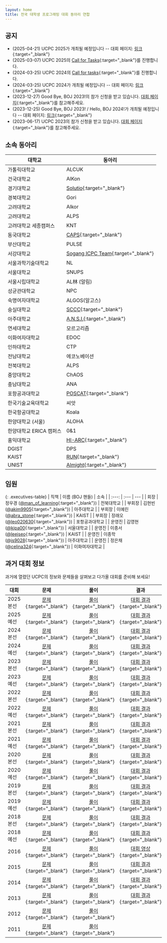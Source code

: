 ```yaml
---
layout: home
title: 전국 대학생 프로그래밍 대회 동아리 연합
---
```


<!-- ## [UCPC 2024 신청하기](https://2024.ucpc.me){:target="_blank"} -->
<!-- ## [UCPC 2025 신청하기](https://2025.ucpc.me){:target="_blank"} -->

## 공지
- (2025-04-21) UCPC 2025가 개최될 예정입니다 -- 대회 페이지: [링크](https://2025.ucpc.me){:target="_blank"}
- (2025-03-07) UCPC 2025의 [Call for Tasks](https://2025.ucpc.me/tasks/){:target="_blank"}를 진행합니다.
- (2024-03-25) UCPC 2024의 [Call for tasks](https://2024.ucpc.me/tasks/){:target="_blank"}를 진행합니다.
- (2024-03-25) UCPC 2024가 개최될 예정입니다 -- 대회 페이지: [링크](https://2024.ucpc.me){:target="_blank"}
- (2023-12-27) Good Bye, BOJ 2023!의 참가 신청을 받고 있습니다. [대회 페이지](https://2023w.ucpc.me){:target="_blank"}를 참고해주세요.
- (2023-12-25) Good Bye, BOJ 2023! / Hello, BOJ 2024!가 개최될 예정입니다 -- 대회 페이지: [링크](https://2023w.ucpc.me/){:target="_blank"}
- (2023-06-17) UCPC 2023의 참가 신청을 받고 있습니다. [대회 페이지](https://2023.ucpc.me){:target="_blank"}를 참고해주세요.

## 소속 동아리

| 대학교 | 동아리 |
| ---- | ----- |
| 가톨릭대학교 | ALCUK |
| 건국대학교 | AlKon |
| 경기대학교 | [Solutio](http://cs.kyonggi.ac.kr:8080/community_club.kgu?num=23){:target="_blank"} |
| 경북대학교 | Gori |
| 고려대학교 | Alkor |
| 고려대학교 | ALPS |
| 고려대학교 세종캠퍼스 | KNT |
| 동국대학교 | [CAPS](https://dgucaps.kr/){:target="_blank"} |
| 부산대학교 | PULSE |
| 서강대학교 | [Sogang ICPC Team](https://icpc.team/){:target="_blank"} |
| 서울과학기술대학교 | NL |
| 서울대학교 | SNUPS |
| 서울시립대학교 | AL林 (알림) |
| 성균관대학교 | NPC |
| 숙명여자대학교 | ALGOS(알고스) |
| 숭실대학교 | [SCCC](https://sccc.kr/){:target="_blank"} |
| 아주대학교 | [A.N.S.I.](https://ansi.ajou.club/){:target="_blank"} |
| 연세대학교 | 모르고리즘 |
| 이화여자대학교 | EDOC |
| 인하대학교 | CTP |
| 전남대학교 | 에코노베이션 |
| 전북대학교 | ALPS |
| 중앙대학교 | ChAOS |
| 충남대학교 | ANA |
| 포항공과대학교 | [POSCAT](https://poscat.team:7443/){:target="_blank"} |
| 한국기술교육대학교 | 씨앗 |
| 한국항공대학교 | Koala |
| 한양대학교 (서울) | ALOHA |
| 한양대학교 ERICA 캠퍼스 | 0&1 |
| 홍익대학교 | [HI-ARC](https://hiarchomepage.web.app/){:target="_blank"} |
| DGIST | DPS |
| KAIST | [RUN](https://kaist.run/){:target="_blank"} |
| UNIST | [Almight](https://almight.notion.site/){:target="_blank"} |

## 임원

<style>
.executives-table {
  margin-right: 2rem;
  width: calc(100% - 2rem);
}
.executives-table th:first-child,
.executives-table td:first-child {
  width: 25%;
}
.executives-table th:nth-child(2),
.executives-table td:nth-child(2) {
  width: 45%;
  padding-left: 2rem;
}
.executives-table th:last-child,
.executives-table td:last-child {
  width: 30%;
}
</style>

{: .executives-table}
| 직책 | 이름 (BOJ 핸들) | 소속 |
| :---: | :--- | --- |
| 회장 | 정우경 ([@man_of_learning](https://www.acmicpc.net/user/man_of_learning){:target="_blank"}) | 전북대학교 |
| 부회장 | 김현빈 ([@akim9905](https://www.acmicpc.net/user/akim9905){:target="_blank"}) | 아주대학교 |
| 부회장 | 이예린 ([@abra_stone](https://www.acmicpc.net/user/abra_stone){:target="_blank"}) | KAIST |
| 부회장 | 장래오 ([@leo020630](https://www.acmicpc.net/user/leo020630){:target="_blank"}) | 포항공과대학교 |
| 운영진 | 김영현 ([@kipa00](https://www.acmicpc.net/user/kipa00){:target="_blank"}) | 서울대학교 |
| 운영진 | 이종서 ([@leejseo](https://www.acmicpc.net/user/leejseo){:target="_blank"}) | KAIST |
| 운영진 | 이종학 ([@js9028](https://www.acmicpc.net/user/js9028){:target="_blank"}) | 아주대학교 |
| 운영진 | 정은채 ([@celina324](https://www.acmicpc.net/user/celina324){:target="_blank"}) | 이화여자대학교 |

## 과거 대회 정보

과거에 열렸던 UCPC의 정보와 문제들을 살펴보고 다가올 대회를 준비해 보세요!

| 대회      |   문제   |    풀이    |     결과   |
| --------- | :----------------------------------------------------------------------------------------------------------------------: | :-------------------------------------------------------------------: | :------------------------------------------------------------------------------------: |
| 2025 본선 |                                   [문제](https://www.acmicpc.net/category/detail/4518){:target="_blank"}                                   | [풀이](https://static.ucpc.me/files/2025/ucpc25-finals-solutions.pdf){:target="_blank"} |               [대회 결과](https://www.acmicpc.net/contest/spotboard/1531){:target="_blank"}              |
| 2025 예선 |                                   [문제](https://www.acmicpc.net/category/detail/4516){:target="_blank"}                                   | [풀이](https://static.ucpc.me/files/2025/ucpc25-prelim-solutions.pdf){:target="_blank"} |               [대회 결과](https://www.acmicpc.net/contest/spotboard/1525){:target="_blank"}              |
| 2024 본선 |                                   [문제](https://www.acmicpc.net/category/detail/4263){:target="_blank"}                                   | [풀이](https://static.ucpc.me/files/2024/ucpc24-finals-solutions.pdf){:target="_blank"} |               [대회 결과](https://www.acmicpc.net/contest/spotboard/1316){:target="_blank"}              |
| 2024 예선 |                                   [문제](https://www.acmicpc.net/category/detail/4252){:target="_blank"}                                   | [풀이](https://static.ucpc.me/files/2024/ucpc24-prelim-solutions.pdf){:target="_blank"} |               [대회 결과](https://www.acmicpc.net/contest/spotboard/1310){:target="_blank"}              |
| 2023 본선 |                                   [문제](https://www.acmicpc.net/category/detail/3630){:target="_blank"}                                   | [풀이](https://static.ucpc.me/files/2023/ucpc23-finals-solutions.pdf){:target="_blank"} |               [대회 결과](https://www.acmicpc.net/contest/spotboard/1069){:target="_blank"}              |
| 2023 예선 |                                   [문제](https://www.acmicpc.net/category/detail/3613){:target="_blank"}                                   | [풀이](https://static.ucpc.me/files/2023/ucpc23-prelim-solutions.pdf){:target="_blank"} |               [대회 결과](https://www.acmicpc.net/contest/spotboard/1067){:target="_blank"}              |
| 2022 본선 |                                   [문제](https://www.acmicpc.net/category/detail/3147){:target="_blank"}                                   | [풀이](https://static.ucpc.me/files/2022/ucpc22-finals-solutions.pdf){:target="_blank"} |               [대회 결과](https://www.acmicpc.net/contest/spotboard/828){:target="_blank"}               |
| 2022 예선 |                                   [문제](https://www.acmicpc.net/category/detail/3138){:target="_blank"}                                   | [풀이](https://static.ucpc.me/files/2022/ucpc22-prelim-solutions.pdf){:target="_blank"} |               [대회 결과](https://www.acmicpc.net/contest/spotboard/827){:target="_blank"}               |
| 2021 본선 |                                   [문제](https://www.acmicpc.net/category/detail/2743){:target="_blank"}                                   | [풀이](https://static.ucpc.me/files/2021/ucpc21-finals-solutions.pdf){:target="_blank"} |               [대회 결과](https://www.acmicpc.net/contest/spotboard/670){:target="_blank"}               |
| 2021 예선 |                                   [문제](https://www.acmicpc.net/category/detail/2692){:target="_blank"}                                   | [풀이](https://static.ucpc.me/files/2021/ucpc21-prelim-solutions.pdf){:target="_blank"} |               [대회 결과](https://www.acmicpc.net/contest/spotboard/668){:target="_blank"}               |
| 2020 본선 |                                   [문제](https://www.acmicpc.net/category/detail/2272){:target="_blank"}                                   | [풀이](https://static.ucpc.me/files/2020/ucpc20-finals-solutions.pdf){:target="_blank"} |               [대회 결과](https://www.acmicpc.net/contest/spotboard/524){:target="_blank"}               |
| 2020 예선 |                                   [문제](https://www.acmicpc.net/category/detail/2270){:target="_blank"}                                   | [풀이](https://static.ucpc.me/files/2020/ucpc20-prelim-solutions.pdf){:target="_blank"} |               [대회 결과](https://www.acmicpc.net/contest/spotboard/521){:target="_blank"}               |
| 2019 본선 |                                   [문제](https://www.acmicpc.net/category/detail/2054){:target="_blank"}                                   |    [풀이](https://static.ucpc.me/files/2019/ucpc-2019-finals.pdf){:target="_blank"}     |               [대회 결과](https://www.acmicpc.net/contest/spotboard/450){:target="_blank"}               |
| 2019 예선 |                                   [문제](https://www.acmicpc.net/category/detail/2053){:target="_blank"}                                   |    [풀이](https://static.ucpc.me/files/2019/ucpc-2019-prelim.pdf){:target="_blank"}     |               [대회 결과](https://www.acmicpc.net/contest/spotboard/449){:target="_blank"}               |
| 2018 본선 |                                   [문제](https://www.acmicpc.net/category/detail/1893){:target="_blank"}                                   |    [풀이](https://static.ucpc.me/files/2018/ucpc-2018-finals.pdf){:target="_blank"}     |               [대회 결과](https://www.acmicpc.net/contest/spotboard/314){:target="_blank"}               |
| 2018 예선 |                                   [문제](https://www.acmicpc.net/category/detail/1891){:target="_blank"}                                   |    [풀이](https://static.ucpc.me/files/2018/ucpc-2018-prelim.pdf){:target="_blank"}     |               [대회 결과](https://www.acmicpc.net/contest/spotboard/307){:target="_blank"}               |
| 2016      |                                   [문제](https://www.acmicpc.net/category/detail/1510){:target="_blank"}                                   |   [풀이](https://static.ucpc.me/files/2016/2016-ucpc-65393552.pdf){:target="_blank"}    |                [대회 영상](https://www.youtube.com/watch?v=vScs5byLKcc){:target="_blank"}                |
| 2015      |                                   [문제](https://www.acmicpc.net/category/detail/1358){:target="_blank"}                                   |       [풀이](https://static.ucpc.me/files/2015/5-51953762.pdf){:target="_blank"}        |                       [대회 결과](https://ucpc2015.acmicpc.net/){:target="_blank"}                       |
| 2014      | [문제](https://algospot.com/judge/problem/list/?source=제4회%20전국%20대학생%20프로그래밍%20대회%20동아리%20연합%20대회){:target="_blank"} |      [풀이](https://static.ucpc.me/files/2014/ucpc2014_sol_.pdf){:target="_blank"}      |                         [대회 결과](http://140823.hodduc.net/){:target="_blank"}                         |
| 2013      | [문제](https://algospot.com/judge/problem/list/?source=제3회%20전국%20대학생%20프로그래밍%20대회%20동아리%20연합%20대회){:target="_blank"} | [풀이](https://static.ucpc.me/files/2013/ucpc-3rd-solution-slide.pdf){:target="_blank"} | [대회 결과](https://dl.dropboxusercontent.com/s/sk5n8ur0kl7l5gq/ucpc-3rd-standing.png){:target="_blank"} |
| 2012      |        [문제](https://static.ucpc.me/files/2012/ucpc12-problems.pdf){:target="_blank"}            |   [풀이](https://static.ucpc.me/files/2012/ucpc12-solutions.pdf){:target="_blank"} | |
| 2011      |        [문제](https://static.ucpc.me/files/2011/ucpc11-problems.pdf){:target="_blank"}     |     [풀이](https://static.ucpc.me/files/2011/ucpc-1st-slide.pdf){:target="_blank"}      |                                                                                        |
